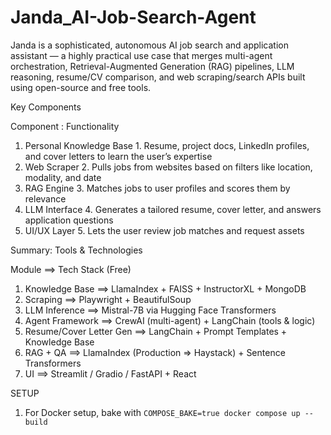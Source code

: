 # Janda_AI-Job-Search-Agent
Janda is a sophisticated, autonomous AI job search and application assistant — a highly practical use case that merges multi-agent orchestration, Retrieval-Augmented Generation (RAG) pipelines, LLM reasoning, resume/CV comparison, and web scraping/search APIs built using open-source and free tools. 

Key Components 

Component                                 : Functionality
1. Personal Knowledge Base                 1. Resume, project docs, LinkedIn profiles, and cover letters to learn the user’s expertise
2. Web Scraper                             2. Pulls jobs from websites based on filters like location, modality, and date
3. RAG Engine                              3. Matches jobs to user profiles and scores them by relevance
4. LLM Interface                           4. Generates a tailored resume, cover letter, and answers application questions
5. UI/UX Layer                             5. Lets the user review job matches and request assets

Summary: Tools & Technologies 

Module ==> Tech Stack (Free) 
1. Knowledge Base ==> LlamaIndex + FAISS + InstructorXL + MongoDB
2. Scraping ==> Playwright + BeautifulSoup 
3. LLM Inference ==> Mistral-7B via Hugging Face Transformers 
4. Agent Framework ==> CrewAI (multi-agent) + LangChain (tools & logic) 
5. Resume/Cover Letter Gen ==> LangChain + Prompt Templates + Knowledge Base 
6. RAG + QA ==> LlamaIndex (Production => Haystack) + Sentence Transformers 
7. UI ==> Streamlit / Gradio / FastAPI + React 

SETUP

1. For Docker setup, bake with `COMPOSE_BAKE=true docker compose up --build`


  

  

 

